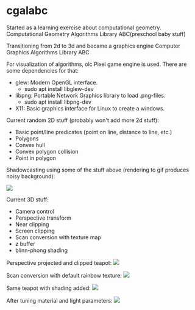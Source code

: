 # cgalabc
Started as a learning exercise about computational geometry.
Computational Geometry Algorithms Library ABC(preschool baby stuff) 

Transitioning from 2d to 3d and became a graphics engine
Computer Graphics Algorithms Library ABC

For visualization of algorithms, olc Pixel game engine is used.
There are some dependencies for that:
* glew: Modern OpenGL interface.
  * sudo apt install libglew-dev
* libpng: Portable Network Graphics library to load .png-files.
  * sudo apt install libpng-dev
* X11: Basic graphics interface for Linux to create a windows.

Current random 2D stuff (probably won't add more 2d stuff):
- Basic point/line predicates (point on line, distance to line, etc.)
- Polygons
- Convex hull
- Convex polygon collision
- Point in polygon

Shadowcasting using some of the stuff above
(rendering to gif produces noisy background):

![](super_duper_secrets/shadowcast.GIF)


Current 3D stuff:
- Camera control
- Perspective transform
- Near clipping
- Screen clipping
- Scan conversion with texture map
- z buffer
- blinn-phong shading



Perspective projected and clipped teapot:
![](super_duper_secrets/teapot_clipped.gif)



Scan conversion with default rainbow texture:
![](super_duper_secrets/teapot_textured.GIF)



Same teapot with shading added:
![](super_duper_secrets/teapot_shaded.GIF)



After tuning material and light parameters:
![](super_duper_secrets/teapot_material_tuned.GIF)